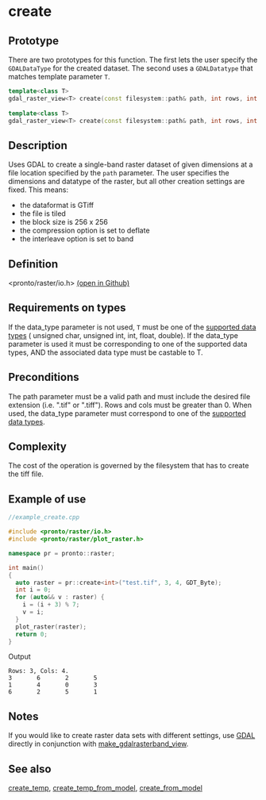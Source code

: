 # create

## Prototype
There are two prototypes for this function. The first lets the user specify the `GDALDataType` for the created dataset. The second uses a `GDALDatatype` that matches template parameter `T`.

```cpp
template<class T>
gdal_raster_view<T> create(const filesystem::path& path, int rows, int cols, GDALDataType data_type);
  
template<class T>
gdal_raster_view<T> create(const filesystem::path& path, int rows, int cols);
```

## Description
Uses GDAL to create a single-band raster dataset of given dimensions at a file location specified by the `path` parameter. The user specifies the dimensions and datatype of the raster, but all other creation settings are fixed. This means:
- the dataformat is GTiff
- the file is tiled
- the block size is 256 x 256
- the compression option is set to deflate
- the interleave option is set to band   
  
## Definition
<pronto/raster/io.h> [(open in Github)](https://github.com/ahhz/raster/blob/master/include/pronto/raster/io.h)

## Requirements on types
If the data_type parameter is not used, `T` must be one of the [supported data types](./../types/gdal_data_type.md) ( unsigned char, unsigned int, int, float, double).
If the data_type parameter is used it must be corresponding to one of the supported data types, AND the associated data type must be castable to T.

## Preconditions
The path parameter must be a valid path and must include the desired file extension (i.e. ".tif" or ".tiff"). Rows and cols must be greater than 0. When used, the data_type parameter must correspond to one of the [supported data types](./../types/gdal_data_type.md). 

## Complexity
The cost of the operation is governed by the filesystem that has to create the tiff file. 

## Example of use
```cpp
//example_create.cpp

#include <pronto/raster/io.h>
#include <pronto/raster/plot_raster.h>

namespace pr = pronto::raster;

int main()
{
  auto raster = pr::create<int>("test.tif", 3, 4, GDT_Byte);
  int i = 0;
  for (auto&& v : raster) {
    i = (i + 3) % 7;
    v = i;
  }
  plot_raster(raster);
  return 0;
}
```
Output
```
Rows: 3, Cols: 4.
3       6       2       5
1       4       0       3
6       2       5       1
```

## Notes
If you would like to create raster data sets with different settings, use [GDAL](www.gdal.org) directly in conjunction with [make_gdalrasterband_view](./make_gdalrasterband_view.md).

## See also
[create_temp](./create_temp.md), [create_temp_from_model](./create_temp_from_model.md), [create_from_model](./create_from_model.md)
